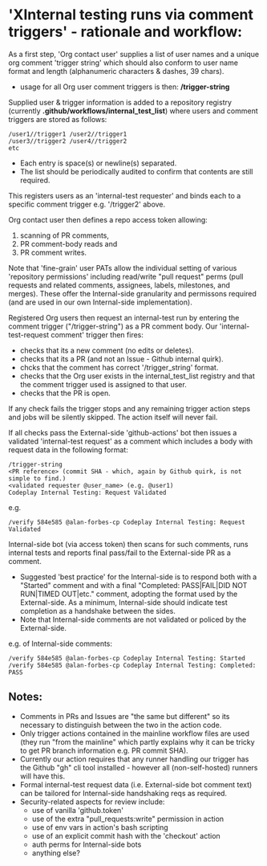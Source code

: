 # 'XInternal testing runs via comment triggers' - rationale and workflow:

As a first step, 'Org contact user' supplies a list of user names and a unique org comment 'trigger string' which should also conform to user name format and length (alphanumeric characters & dashes, 39 chars).
- usage for all Org user comment triggers is then: **/trigger-string**

Supplied user & trigger information is added to a repository registry (currently **.github/workflows/internal_test_list**) where users and comment triggers are stored as follows:

    /user1//trigger1 /user2//trigger1
    /user3//trigger2 /user4//trigger2
    etc

- Each entry is space(s) or newline(s) separated.
- The list should be periodically audited to confirm that contents are still required.

This registers users as an 'internal-test requester' and binds each to a specific comment trigger e.g. '/trigger2' above.

Org contact user then defines a repo access token allowing:
1. scanning of PR comments, 
2. PR comment-body reads and 
3. PR comment writes.

Note that 'fine-grain' user PATs allow the individual setting of various 'repository permissions' including read/write "pull request" perms (pull requests and related comments, assignees, labels, milestones, and merges). These offer the Internal-side granularity and permissons required (and are used in our own Internal-side implementation).

Registered Org users then request an internal-test run by entering the comment trigger ("/trigger-string") as a PR comment body.
Our 'internal-test-request comment' trigger then fires:
- checks that its a new comment (no edits or deletes).
- checks that its a PR (and not an Issue - Github internal quirk).
- chcks that the comment has correct '/trigger_string' format.
- checks that the Org user exists in the internal_test_list registry and that the comment trigger used is assigned to that user.
- checks that the PR is open.

If any check fails the trigger stops and any remaining trigger action steps and jobs will be silently skipped. The action itself will never fail.

If all checks pass the External-side 'github-actions' bot then issues a validated 'internal-test request' as a comment which includes a body with request data in the following format:

    /trigger-string
    <PR reference> (commit SHA - which, again by Github quirk, is not simple to find.)
    <validated requester @user_name> (e.g. @user1)
    Codeplay Internal Testing: Request Validated

e.g.

    /verify 584e585 @alan-forbes-cp Codeplay Internal Testing: Request Validated

Internal-side bot (via access token) then scans for such comments, runs internal tests and reports final pass/fail to the External-side PR as a comment.
- Suggested 'best practice' for the Internal-side is to respond both with a "Started" comment and with a final "Completed: PASS|FAIL|DID NOT RUN|TIMED OUT|etc." comment, adopting the format used by the External-side. As a minimum, Internal-side should indicate test completion as a handshake between the sides.
- Note that Internal-side comments are not validated or policed by the External-side.

e.g. of Internal-side comments:

    /verify 584e585 @alan-forbes-cp Codeplay Internal Testing: Started
    /verify 584e585 @alan-forbes-cp Codeplay Internal Testing: Completed: PASS

## Notes:

- Comments in PRs and Issues are "the same but different" so its necessary to distinguish between the two in the action code.
- Only trigger actions contained in the mainline workflow files are used (they run "from the mainline" which partly explains why it can be tricky to get PR branch information e.g. PR commit SHA).
- Currently our action requires that any runner handling our trigger has the Github "gh" cli tool installed - however all (non-self-hosted) runners will have this.
- Formal internal-test request data (i.e. External-side bot comment text) can be tailored for Internal-side handshaking reqs as required.
- Security-related aspects for review include:
  - use of vanilla 'github.token'
  - use of the extra "pull_requests:write" permission in action
  - use of env vars in action's bash scripting
  - use of an explicit commit hash with the 'checkout' action
  - auth perms for Internal-side bots
  - anything else?
